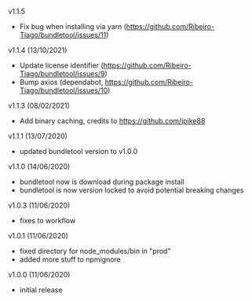 v1.1.5

- Fix bug when installing via yarn (https://github.com/Ribeiro-Tiago/bundletool/issues/11)

v1.1.4 (13/10/2021)

- Update license identifier (https://github.com/Ribeiro-Tiago/bundletool/issues/9)
- Bump axios (dependabot, https://github.com/Ribeiro-Tiago/bundletool/issues/10)

v1.1.3 (08/02/2021)

- Add binary caching, credits to https://github.com/jpike88

v1.1.1 (13/07/2020)

- updated bundletool version to v1.0.0

v1.1.0 (14/06/2020)

- bundletool now is download during package install
- bundletool is now version locked to avoid potential breaking changes

v1.0.3 (11/06/2020)

- fixes to workflow

v1.0.1 (11/06/2020)

- fixed directory for node_modules/bin in "prod"
- added more stuff to npmignore

v1.0.0 (11/06/2020)

- initial release
